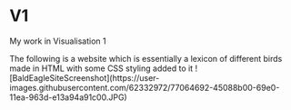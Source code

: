 # V1
<p>My work in Visualisation 1 </p>
The following is a website which is essentially a lexicon of different birds made in HTML with some CSS styling added to it
![BaldEagleSiteScreenshot](https://user-images.githubusercontent.com/62332972/77064692-45088b00-69e0-11ea-963d-e13a94a91c00.JPG)


